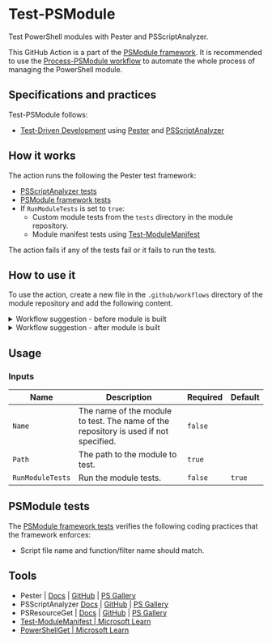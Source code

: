 # Test-PSModule

Test PowerShell modules with Pester and PSScriptAnalyzer.

This GitHub Action is a part of the [PSModule framework](https://github.com/PSModule). It is recommended to use the [Process-PSModule workflow](https://github.com/PSModule/Process-PSModule) to automate the whole process of managing the PowerShell module.

## Specifications and practices

Test-PSModule follows:

- [Test-Driven Development](https://testdriven.io/test-driven-development/) using [Pester](https://pester.dev) and [PSScriptAnalyzer](https://learn.microsoft.com/en-us/powershell/utility-modules/psscriptanalyzer/overview?view=ps-modules)

## How it works

The action runs the following the Pester test framework:
- [PSScriptAnalyzer tests](https://learn.microsoft.com/en-us/powershell/utility-modules/psscriptanalyzer/rules/readme?view=ps-modules)
- [PSModule framework tests](#psmodule-tests)
- If `RunModuleTests` is set to `true`:
  - Custom module tests from the `tests` directory in the module repository.
  - Module manifest tests using [Test-ModuleManifest](https://learn.microsoft.com/en-us/powershell/module/microsoft.powershell.core/test-modulemanifest)

The action fails if any of the tests fail or it fails to run the tests.

## How to use it

To use the action, create a new file in the `.github/workflows` directory of the module repository and add the following content.
<details>
<summary>Workflow suggestion - before module is built</summary>

```yaml
name: Test-PSModule

on: [push]

jobs:
  Test-PSModule:
    name: Test-PSModule
    runs-on: ubuntu-latest
    steps:
      - name: Checkout repo
        uses: actions/checkout@v4

      - name: Initialize environment
        uses: PSModule/Initialize-PSModule@main

      - name: Test-PSModule
        uses: PSModule/Test-PSModule@main
        with:
          Name: PSModule # Needed if the repo is not named the same as the module
          Path: src
          RunModuleTests: false

```
</details>

<details>
<summary>Workflow suggestion - after module is built</summary>

```yaml
name: Test-PSModule

on: [push]

jobs:
  Test-PSModule:
    name: Test-PSModule
    runs-on: ubuntu-latest
    steps:
      - name: Checkout repo
        uses: actions/checkout@v4

      - name: Initialize environment
        uses: PSModule/Initialize-PSModule@main

      - name: Test-PSModule
        uses: PSModule/Test-PSModule@main
        with:
          Name: PSModule
          Path: outputs/modules

```
</details>

## Usage

### Inputs

| Name | Description | Required | Default |
| ---- | ----------- | -------- | ------- |
| `Name` | The name of the module to test. The name of the repository is used if not specified. | `false` | |
| `Path` | The path to the module to test. | `true` | |
| `RunModuleTests` | Run the module tests. | `false` | `true` |

## PSModule tests

The [PSModule framework tests](https://github.com/PSModule/Test-PSModule/blob/main/scripts/tests/PSModule/PSModule.Tests.ps1) verifies the following coding practices that the framework enforces:

- Script file name and function/filter name should match.

## Tools

- Pester | [Docs](https://www.pester.dev) | [GitHub](https://github.com/Pester/Pester) | [PS Gallery](https://www.powershellgallery.com/packages/Pester/)
- PSScriptAnalyzer [Docs](https://learn.microsoft.com/en-us/powershell/utility-modules/psscriptanalyzer/overview?view=ps-modules) | [GitHub](https://github.com/PowerShell/PSScriptAnalyzer) | [PS Gallery](https://www.powershellgallery.com/packages/PSScriptAnalyzer/)
- PSResourceGet | [Docs](https://learn.microsoft.com/en-us/powershell/module/microsoft.powershell.psresourceget/?view=powershellget-3.x) | [GitHub](https://github.com/PowerShell/PSResourceGet) | [PS Gallery](https://www.powershellgallery.com/packages/Microsoft.PowerShell.PSResourceGet/)
- [Test-ModuleManifest | Microsoft Learn](https://learn.microsoft.com/en-us/powershell/module/microsoft.powershell.core/test-modulemanifest)
- [PowerShellGet | Microsoft Learn](https://learn.microsoft.com/en-us/powershell/module/PowerShellGet/test-scriptfileinfo)
